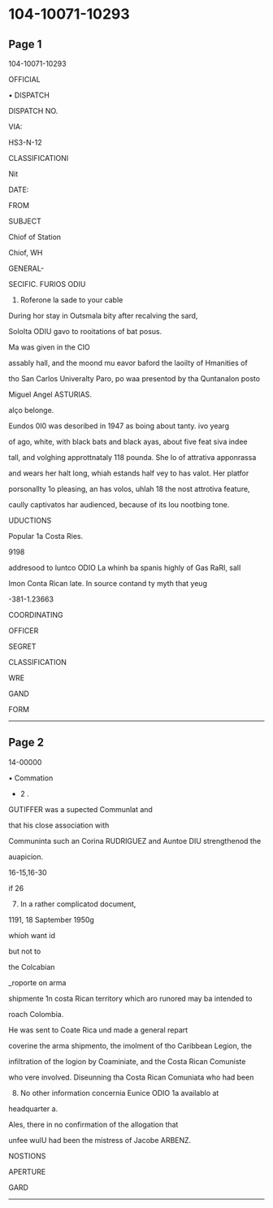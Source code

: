 # 104-10071-10293

## Page 1

104-10071-10293

OFFICIAL

• DISPATCH

DISPATCH NO.

VIA:

HS3-N-12

CLASSIFICATIONI

Nit

DATE:

FROM

SUBJECT

Chiof of Station

Chiof, WH

GENERAL-

SECIFIC. FURIOS ODIU

1. Roferone la sade to your cable

During hor stay in Outsmala bity after recalving the sard,

SoloIta ODIU gavo to rooitations of bat posus.

Ma was given in the CIO

assably hall, and the moond mu eavor baford the laoilty of Hmanities of

tho San Carlos Univeralty Paro, po waa presentod by tha Quntanalon posto

Miguel Angel ASTURIAS.

alço belonge.

Eundos 0I0 was desoribed in 1947 as boing about tanty. ivo yearg

of ago, white, with black bats and black ayas, about five feat siva indee

tall, and volghing approttnataly 118 pounda. She lo of attrativa apponrassa

and wears her halt long, whiah estands half vey to has valot. Her platfor

porsonallty 1o pleasing, an has volos, uhlah 18 the nost attrotiva feature,

caully captivatos har audienced, because of its lou nootbing tone.

UDUCTIONS

Popular 1a Costa Ries.

9198

addresood to luntco ODIO La whinh ba spanis highly of Gas RaRI, salI

Imon Conta Rican late. In source contand ty myth that yeug

-381-1.23663

COORDINATING

OFFICER

SEGRET

CLASSIFICATION

WRE

GAND

FORM

---

## Page 2

14-00000

• Commation

- 2 .

GUTIFFER was a supected Communlat and

that his close association with

Communinta such an Corina RUDRIGUEZ and Auntoe DIU strengthenod the

auapicion.

16-15,16-30

if 26

7. In a rather complicatod document,

1191, 18 Saptember 1950g

whioh want id

but not to

the Colcabian

_roporte on arma

shipmente 1n costa Rican territory which aro runored may ba intended to

roach Colombia.

He was sent to Coate Rica und made a general repart

coverine the arma shipmento, the imolment of tho Caribbean Legion, the

infiltration of the logion by Coaminiate, and the Costa Rican Comuniste

who vere involved. Diseunning tha Costa Rican Comuniata who had been

8. No other information concernia Eunice ODIO 1a availablo at

headquarter a.

Ales, there in no confirmation of the allogation that

unfee wulU had been the mistress of Jacobe ARBENZ.

NOSTIONS

APERTURE

GARD

---

